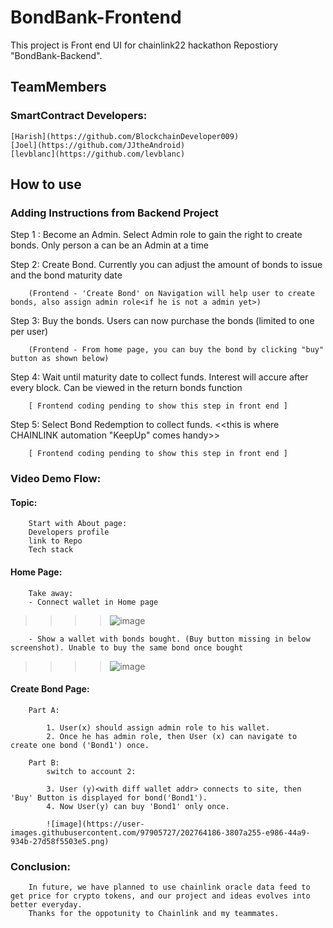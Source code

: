 # BondBank-Frontend

This project is Front end UI for chainlink22 hackathon Repostiory "BondBank-Backend". 

## TeamMembers

### SmartContract Developers:

    [Harish](https://github.com/BlockchainDeveloper009)
    [Joel](https://github.com/JJtheAndroid)
    [levblanc](https://github.com/levblanc)


## How to use

### Adding Instructions from Backend Project

Step 1 : Become an Admin. Select Admin role to gain the right to create bonds. Only person a can be an Admin at a time

Step 2: Create Bond. Currently you can adjust the amount of bonds to issue and the bond maturity date

        (Frontend - 'Create Bond' on Navigation will help user to create bonds, also assign admin role<if he is not a admin yet>)


Step 3: Buy the bonds. Users can now purchase the bonds (limited to one per user)

        (Frontend - From home page, you can buy the bond by clicking "buy" button as shown below)

Step 4: Wait until maturity date to collect funds. Interest will accure after every block. Can be viewed in the return bonds function
        
        [ Frontend coding pending to show this step in front end ]

Step 5: Select Bond Redemption to collect funds. <<this is where CHAINLINK automation  "KeepUp" comes handy>>
        
        [ Frontend coding pending to show this step in front end ]


    
### Video Demo Flow:

#### Topic:

        Start with About page:
        Developers profile
        link to Repo
        Tech stack

#### Home Page:

        Take away:
        - Connect wallet in Home page
>>>> ![image](https://user-images.githubusercontent.com/97905727/202766281-7296cbd6-7c92-4b52-9413-0e30f44bf1de.png)



        
        - Show a wallet with bonds bought. (Buy button missing in below screenshot). Unable to buy the same bond once bought
        
>>>> ![image](https://user-images.githubusercontent.com/97905727/202765426-132077c3-743b-4355-a8d0-976aa0c371d6.png)


#### Create Bond Page:

        Part A:
        
            1. User(x) should assign admin role to his wallet.
            2. Once he has admin role, then User (x) can navigate to create one bond ('Bond1') once.

        Part B:
            switch to account 2:

            3. User (y)<with diff wallet addr> connects to site, then 'Buy' Button is displayed for bond('Bond1').
            4. Now User(y) can buy 'Bond1' only once.
            
            ![image](https://user-images.githubusercontent.com/97905727/202764186-3807a255-e986-44a9-934b-27d58f5503e5.png)


    
### Conclusion:
        In future, we have planned to use chainlink oracle data feed to get price for crypto tokens, and our project and ideas evolves into better everyday.
        Thanks for the oppotunity to Chainlink and my teammates.
